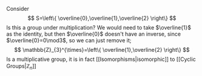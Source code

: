 Consider
$$
S=\left\{ \overline{0},\overline{1},\overline{2} \right\}
$$
Is this a group under multiplication? We would need to take $\overline{1}$ as the identity, but then $\overline{0}$ doesn't have an inverse, since $\overline{0}=0\mod3$, so we can just remove it;
$$
\mathbb{Z}_{3}^{\times}=\left\{ \overline{1},\overline{2} \right\}
$$
Is a multiplicative group, it is in fact [[Isomorphisms|isomorphic]] to [[Cyclic Groups|$\mathbb{Z}_{n}$]]  